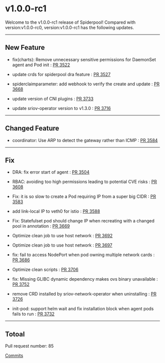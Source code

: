 
# v1.0.0-rc1
Welcome to the v1.0.0-rc1 release of Spiderpool!
Compared with version:v1.0.0-rc0, version:v1.0.0-rc1 has the following updates.

***

## New Feature

* fix(charts): Remove unnecessary sensitive permissions for DaemonSet agent and Pod init : [PR 3522](https://github.com/spidernet-io/spiderpool/pull/3522)

* update crds for spiderpool dra feature : [PR 3527](https://github.com/spidernet-io/spiderpool/pull/3527)

* spiderclaimparameter: add webhook to verify the create and update : [PR 3668](https://github.com/spidernet-io/spiderpool/pull/3668)

* update version of CNI plugins : [PR 3733](https://github.com/spidernet-io/spiderpool/pull/3733)

* update sriov-operator version to v1.3.0 : [PR 3716](https://github.com/spidernet-io/spiderpool/pull/3716)



***

## Changed Feature

* coordinator: Use ARP to detect the gateway rather than ICMP : [PR 3584](https://github.com/spidernet-io/spiderpool/pull/3584)



***

## Fix

* DRA: fix error start of agent : [PR 3504](https://github.com/spidernet-io/spiderpool/pull/3504)

* RBAC: avoiding too high permissions leading to potential CVE risks : [PR 3608](https://github.com/spidernet-io/spiderpool/pull/3608)

* Fix: it is so slow to create a Pod requiring IP from a super big CIDR : [PR 3583](https://github.com/spidernet-io/spiderpool/pull/3583)

* add link-local IP to veth0 for istio : [PR 3588](https://github.com/spidernet-io/spiderpool/pull/3588)

* Fix: Statefulset pod should change IP when recreating with a changed pool in annotation : [PR 3669](https://github.com/spidernet-io/spiderpool/pull/3669)

* Optimize clean job to use host network : [PR 3692](https://github.com/spidernet-io/spiderpool/pull/3692)

* Optimize clean job to use host network : [PR 3697](https://github.com/spidernet-io/spiderpool/pull/3697)

* fix: fail to access NodePort when pod owning multiple network cards : [PR 3686](https://github.com/spidernet-io/spiderpool/pull/3686)

* Optimize clean scripts : [PR 3706](https://github.com/spidernet-io/spiderpool/pull/3706)

* fix: Missing GLIBC dynamic dependency makes ovs binary unavailable : [PR 3752](https://github.com/spidernet-io/spiderpool/pull/3752)

* remove CRD  installed by sriov-network-operator when uninstalling : [PR 3726](https://github.com/spidernet-io/spiderpool/pull/3726)

* init-pod:  support helm wait and fix installation block when agent pods fails to run : [PR 3732](https://github.com/spidernet-io/spiderpool/pull/3732)



***

## Totoal 

Pull request number: 85

[ Commits ](https://github.com/spidernet-io/spiderpool/compare/v1.0.0-rc0...v1.0.0-rc1)
